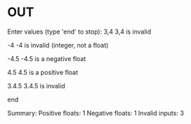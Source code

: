 # OUT

Enter values (type 'end' to stop):
3,4
3,4 is invalid

-4
-4 is invalid (integer, not a float)

-4.5
-4.5 is a negative float

4.5
4.5 is a positive float

3.4.5
3.4.5 is invalid

end

Summary:
Positive floats: 1
Negative floats: 1
Invalid inputs: 3
